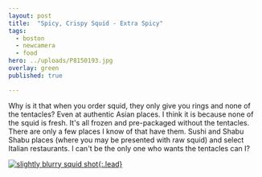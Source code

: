 ```yaml
---
layout: post
title:  "Spicy, Crispy Squid - Extra Spicy"
tags:
  - boston
  - newcamera
  - food
hero: ../uploads/P8150193.jpg
overlay: green
published: true

---
```


Why is it that when you order squid, they only give you rings and none of the tentacles? Even at authentic Asian places. I think it is because none of the squid is fresh. It's all frozen and pre-packaged without the tentacles. There are only a few places I know of that have them. Sushi and Shabu Shabu places (where you may be presented with raw squid) and select Italian restaurants. I can't be the only one who wants the tentacles can I?

[![slightly blurry squid shot](../uploads/P8150193.jpg){:.lead}](../uploads/P8150193.jpg)
